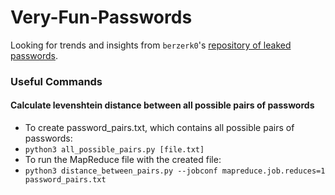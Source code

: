 # Very-Fun-Passwords

Looking for trends and insights from `berzerk0`'s [repository of leaked passwords](https://github.com/berzerk0/Probable-Wordlists).

### Useful Commands

#### Calculate levenshtein distance between all possible pairs of passwords
* To create password_pairs.txt, which contains all possible pairs of passwords:
 * `python3 all_possible_pairs.py [file.txt]`
* To run the MapReduce file with the created file:
 * `python3 distance_between_pairs.py --jobconf mapreduce.job.reduces=1 password_pairs.txt`
